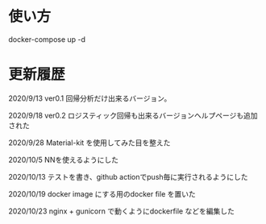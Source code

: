 # 使い方
docker-compose up -d

# 更新履歴
2020/9/13 ver0.1 回帰分析だけ出来るバージョン。

2020/9/18 ver0.2 ロジスティック回帰も出来るバージョンヘルプページも追加された

2020/9/28 Material-kit を使用してみた目を整えた

2020/10/5 NNを使えるようにした

2020/10/13 テストを書き、github actionでpush毎に実行されるようにした

2020/10/19 docker image にする用のdocker file を置いた

2020/10/23 nginx + gunicorn で動くようにdockerfile などを編集した
